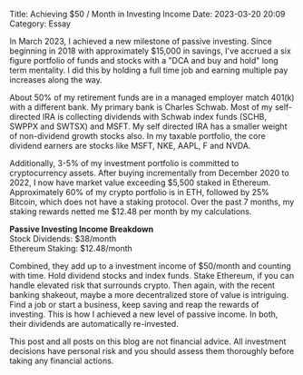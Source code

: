 Title: Achieving $50 / Month in Investing Income
Date: 2023-03-20 20:09
Category: Essay

In March 2023, I achieved a new milestone of passive investing. Since beginning in 2018 with approximately $15,000 in savings, I've accrued a six figure portfolio of funds and stocks with a "DCA and buy and hold" long term mentality. I did this by holding a full time job and earning multiple pay increases along the way.

About 50% of my retirement funds are in a managed employer match 401(k) with a different bank. My primary bank is Charles Schwab. Most of my self-directed IRA is collecting dividends with Schwab index funds (SCHB, SWPPX and SWTSX) and MSFT. My self directed IRA has a smaller weight of non-dividend growth stocks also. In my taxable portfolio, the core dividend earners are stocks like MSFT, NKE, AAPL, F and NVDA.

Additionally, 3-5% of my investment portfolio is committed to cryptocurrency assets. After buying incrementally from December 2020 to 2022, I now have market value exceeding $5,500 staked in Ethereum. Approximately 60% of my crypto portfolio is in ETH, followed by 25% Bitcoin, which does not have a staking protocol. Over the past 7 months, my staking rewards netted me $12.48 per month by my calculations.

**Passive Investing Income Breakdown**<br>
Stock Dividends: 	$38/month<br>
Ethereum Staking: 	$12.48/month<br>

Combined, they add up to a investment income of $50/month and counting with time. Hold dividend stocks and index funds. Stake Ethereum, if you can handle elevated risk that surrounds crypto. Then again, with the recent banking shakeout, maybe a more decentralized store of value is intriguing. Find a job or start a business, keep saving and reap the rewards of investing. This is how I achieved a new level of passive income. In both, their dividends are automatically re-invested.

This post and all posts on this blog are not financial advice. All investment decisions have personal risk and you should assess them thoroughly before taking any financial actions.
